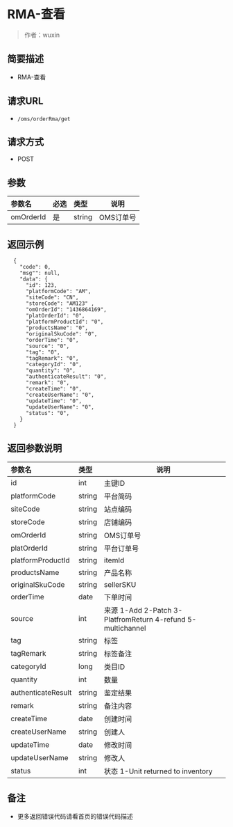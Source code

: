 # RMA-查看

> 作者：wuxin

## 简要描述

- RMA-查看

## 请求URL
- `/oms/orderRma/get`
  
## 请求方式
- POST 

## 参数

|参数名|必选|类型|说明|
|:----    |:---|:----- |-----   |
|omOrderId |是  |string |OMS订单号   |

## 返回示例 

``` 
  {
    "code": 0,
	"msg"": null,
    "data": {
      "id": 123,
      "platformCode": "AM",
      "siteCode": "CN",
      "storeCode": "AM123" ,
      "omOrderId": "1436864169",
      "platOrderId": "0",
	  "platformProductId": "0",
	  "productsName": "0",
	  "originalSkuCode": "0",
	  "orderTime": "0",
	  "source": "0",
	  "tag": "0",
	  "tagRemark": "0",
	  "categoryId": "0",
	  "quantity": "0",
	  "authenticateResult": "0",
	  "remark": "0",
	  "createTime": "0",
	  "createUserName": "0",
	  "updateTime": "0",
	  "updateUserName": "0",
	  "status": "0",
    }
  }
```

## 返回参数说明 

|参数名|类型|说明|
|:-----  |:-----|-----                           |
|id |int   |主键ID|
|platformCode |string   |平台简码|
|siteCode |string   |站点编码|
|storeCode |string   |店铺编码|
|omOrderId |string   |OMS订单号|
|platOrderId |string   |平台订单号|
|platformProductId |string   |itemId|
|productsName |string   |产品名称|
|originalSkuCode |string   |sellerSKU|
|orderTime |date   |下单时间|
|source |int   |来源 1-Add 2-Patch 3-PlatfromReturn 4-refund 5-multichannel|
|tag |string   |标签|
|tagRemark |string   |标签备注|
|categoryId |long   |类目ID|
|quantity |int   |数量|
|authenticateResult |string   |鉴定结果|
|remark |string   |备注内容|
|createTime |date   |创建时间|
|createUserName |string   |创建人|
|updateTime |date   |修改时间|
|updateUserName |string   |修改人|
|status |int   |状态 1-Unit returned to inventory|

## 备注 

- 更多返回错误代码请看首页的错误代码描述